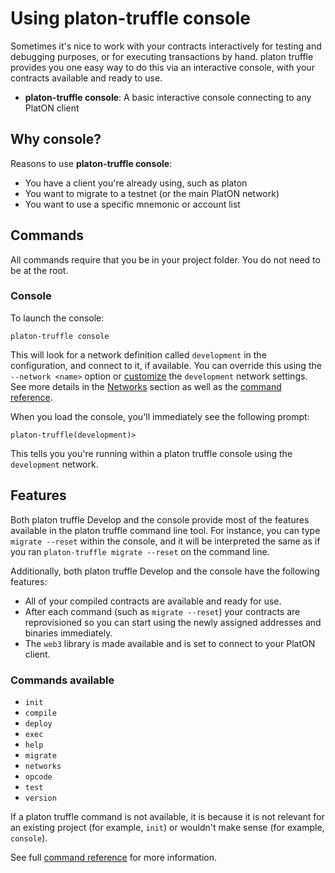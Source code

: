 # Using platon-truffle console

Sometimes it's nice to work with your contracts interactively for testing and debugging purposes, or for executing transactions by hand. platon truffle provides you one easy way to do this via an interactive console, with your contracts available and ready to use.

* **platon-truffle console**: A basic interactive console connecting to any PlatON client

## Why console?

Reasons to use **platon-truffle console**:

* You have a client you're already using, such as platon
* You want to migrate to a testnet (or the main PlatON network)
* You want to use a specific mnemonic or account list


## Commands

All commands require that you be in your project folder. You do not need to be at the root.

### Console

To launch the console:

```shell
platon-truffle console
```


This will look for a network definition called `development` in the configuration, and connect to it, if available. You can override this using the `--network <name>` option or [customize](../reference/configuration.md#networks) the `development` network settings. See more details in the [Networks](../reference/truffle-commands.md#networks) section as well as the [command reference](../reference/truffle-commands.md).

When you load the console, you'll immediately see the following prompt:

```shell
platon-truffle(development)>
```

This tells you you're running within a platon truffle console using the `development` network.


## Features

Both platon truffle Develop and the console provide most of the features available in the platon truffle command line tool. For instance, you can type `migrate --reset` within the console, and it will be interpreted the same as if you ran `platon-truffle migrate --reset` on the command line.

Additionally, both platon truffle Develop and the console have the following features:

* All of your compiled contracts are available and ready for use.
* After each command (such as `migrate --reset`) your contracts are reprovisioned so you can start using the newly assigned addresses and binaries immediately.
* The `web3` library is made available and is set to connect to your PlatON client.

### Commands available

* `init`
* `compile`
* `deploy`
* `exec`
* `help`
* `migrate`
* `networks`
* `opcode`
* `test`
* `version`

If a platon truffle command is not available, it is because it is not relevant for an existing project (for example, `init`) or wouldn't make sense (for example, `console`).

See full [command reference](../reference/truffle-commands.md) for more information.
